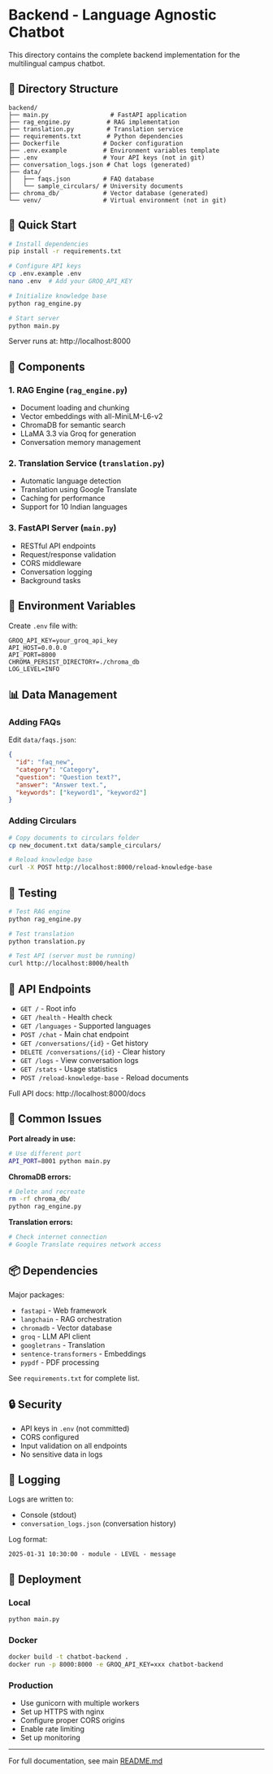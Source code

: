 # Backend - Language Agnostic Chatbot

This directory contains the complete backend implementation for the multilingual campus chatbot.

## 📁 Directory Structure
```
backend/
├── main.py                 # FastAPI application
├── rag_engine.py          # RAG implementation
├── translation.py         # Translation service
├── requirements.txt       # Python dependencies
├── Dockerfile            # Docker configuration
├── .env.example          # Environment variables template
├── .env                  # Your API keys (not in git)
├── conversation_logs.json # Chat logs (generated)
├── data/
│   ├── faqs.json         # FAQ database
│   └── sample_circulars/ # University documents
├── chroma_db/            # Vector database (generated)
└── venv/                 # Virtual environment (not in git)
```

## 🚀 Quick Start
```bash
# Install dependencies
pip install -r requirements.txt

# Configure API keys
cp .env.example .env
nano .env  # Add your GROQ_API_KEY

# Initialize knowledge base
python rag_engine.py

# Start server
python main.py
```

Server runs at: http://localhost:8000

## 🧩 Components

### 1. RAG Engine (`rag_engine.py`)
- Document loading and chunking
- Vector embeddings with all-MiniLM-L6-v2
- ChromaDB for semantic search
- LLaMA 3.3 via Groq for generation
- Conversation memory management

### 2. Translation Service (`translation.py`)
- Automatic language detection
- Translation using Google Translate
- Caching for performance
- Support for 10 Indian languages

### 3. FastAPI Server (`main.py`)
- RESTful API endpoints
- Request/response validation
- CORS middleware
- Conversation logging
- Background tasks

## 🔑 Environment Variables

Create `.env` file with:
```env
GROQ_API_KEY=your_groq_api_key
API_HOST=0.0.0.0
API_PORT=8000
CHROMA_PERSIST_DIRECTORY=./chroma_db
LOG_LEVEL=INFO
```

## 📊 Data Management

### Adding FAQs

Edit `data/faqs.json`:
```json
{
  "id": "faq_new",
  "category": "Category",
  "question": "Question text?",
  "answer": "Answer text.",
  "keywords": ["keyword1", "keyword2"]
}
```

### Adding Circulars
```bash
# Copy documents to circulars folder
cp new_document.txt data/sample_circulars/

# Reload knowledge base
curl -X POST http://localhost:8000/reload-knowledge-base
```

## 🧪 Testing
```bash
# Test RAG engine
python rag_engine.py

# Test translation
python translation.py

# Test API (server must be running)
curl http://localhost:8000/health
```

## 📖 API Endpoints

- `GET /` - Root info
- `GET /health` - Health check
- `GET /languages` - Supported languages
- `POST /chat` - Main chat endpoint
- `GET /conversations/{id}` - Get history
- `DELETE /conversations/{id}` - Clear history
- `GET /logs` - View conversation logs
- `GET /stats` - Usage statistics
- `POST /reload-knowledge-base` - Reload documents

Full API docs: http://localhost:8000/docs

## 🐛 Common Issues

**Port already in use:**
```bash
# Use different port
API_PORT=8001 python main.py
```

**ChromaDB errors:**
```bash
# Delete and recreate
rm -rf chroma_db/
python rag_engine.py
```

**Translation errors:**
```bash
# Check internet connection
# Google Translate requires network access
```

## 📦 Dependencies

Major packages:
- `fastapi` - Web framework
- `langchain` - RAG orchestration
- `chromadb` - Vector database
- `groq` - LLM API client
- `googletrans` - Translation
- `sentence-transformers` - Embeddings
- `pypdf` - PDF processing

See `requirements.txt` for complete list.

## 🔒 Security

- API keys in `.env` (not committed)
- CORS configured
- Input validation on all endpoints
- No sensitive data in logs

## 📝 Logging

Logs are written to:
- Console (stdout)
- `conversation_logs.json` (conversation history)

Log format:
```
2025-01-31 10:30:00 - module - LEVEL - message
```

## 🚀 Deployment

### Local
```bash
python main.py
```

### Docker
```bash
docker build -t chatbot-backend .
docker run -p 8000:8000 -e GROQ_API_KEY=xxx chatbot-backend
```

### Production
- Use gunicorn with multiple workers
- Set up HTTPS with nginx
- Configure proper CORS origins
- Enable rate limiting
- Set up monitoring

---

For full documentation, see main [README.md](../README.md)
